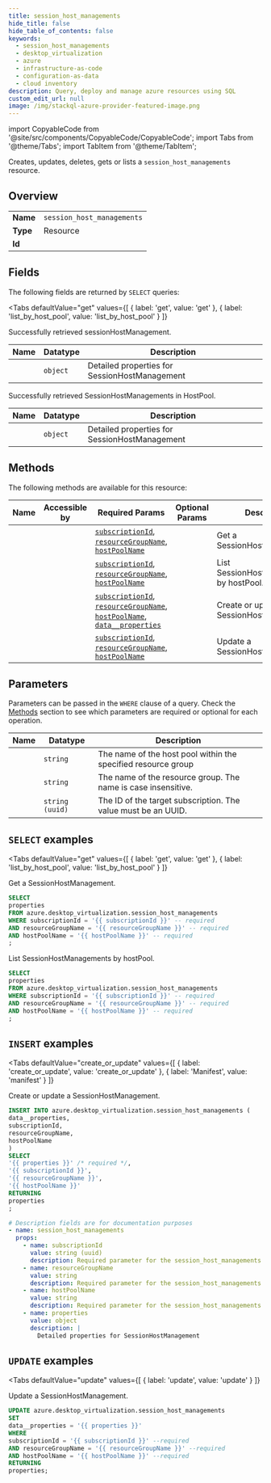 ```yaml
--- 
title: session_host_managements
hide_title: false
hide_table_of_contents: false
keywords:
  - session_host_managements
  - desktop_virtualization
  - azure
  - infrastructure-as-code
  - configuration-as-data
  - cloud inventory
description: Query, deploy and manage azure resources using SQL
custom_edit_url: null
image: /img/stackql-azure-provider-featured-image.png
---
```


import CopyableCode from '@site/src/components/CopyableCode/CopyableCode';
import Tabs from '@theme/Tabs';
import TabItem from '@theme/TabItem';

Creates, updates, deletes, gets or lists a <code>session_host_managements</code> resource.

## Overview
<table><tbody>
<tr><td><b>Name</b></td><td><code>session_host_managements</code></td></tr>
<tr><td><b>Type</b></td><td>Resource</td></tr>
<tr><td><b>Id</b></td><td><CopyableCode code="azure.desktop_virtualization.session_host_managements" /></td></tr>
</tbody></table>

## Fields

The following fields are returned by `SELECT` queries:

<Tabs
    defaultValue="get"
    values={[
        { label: 'get', value: 'get' },
        { label: 'list_by_host_pool', value: 'list_by_host_pool' }
    ]}
>
<TabItem value="get">

Successfully retrieved sessionHostManagement.

<table>
<thead>
    <tr>
    <th>Name</th>
    <th>Datatype</th>
    <th>Description</th>
    </tr>
</thead>
<tbody>
<tr>
    <td><CopyableCode code="properties" /></td>
    <td><code>object</code></td>
    <td>Detailed properties for SessionHostManagement</td>
</tr>
</tbody>
</table>
</TabItem>
<TabItem value="list_by_host_pool">

Successfully retrieved SessionHostManagements in HostPool.

<table>
<thead>
    <tr>
    <th>Name</th>
    <th>Datatype</th>
    <th>Description</th>
    </tr>
</thead>
<tbody>
<tr>
    <td><CopyableCode code="properties" /></td>
    <td><code>object</code></td>
    <td>Detailed properties for SessionHostManagement</td>
</tr>
</tbody>
</table>
</TabItem>
</Tabs>

## Methods

The following methods are available for this resource:

<table>
<thead>
    <tr>
    <th>Name</th>
    <th>Accessible by</th>
    <th>Required Params</th>
    <th>Optional Params</th>
    <th>Description</th>
    </tr>
</thead>
<tbody>
<tr>
    <td><a href="#get"><CopyableCode code="get" /></a></td>
    <td><CopyableCode code="select" /></td>
    <td><a href="#parameter-subscriptionId"><code>subscriptionId</code></a>, <a href="#parameter-resourceGroupName"><code>resourceGroupName</code></a>, <a href="#parameter-hostPoolName"><code>hostPoolName</code></a></td>
    <td></td>
    <td>Get a SessionHostManagement.</td>
</tr>
<tr>
    <td><a href="#list_by_host_pool"><CopyableCode code="list_by_host_pool" /></a></td>
    <td><CopyableCode code="select" /></td>
    <td><a href="#parameter-subscriptionId"><code>subscriptionId</code></a>, <a href="#parameter-resourceGroupName"><code>resourceGroupName</code></a>, <a href="#parameter-hostPoolName"><code>hostPoolName</code></a></td>
    <td></td>
    <td>List SessionHostManagements by hostPool.</td>
</tr>
<tr>
    <td><a href="#create_or_update"><CopyableCode code="create_or_update" /></a></td>
    <td><CopyableCode code="insert" /></td>
    <td><a href="#parameter-subscriptionId"><code>subscriptionId</code></a>, <a href="#parameter-resourceGroupName"><code>resourceGroupName</code></a>, <a href="#parameter-hostPoolName"><code>hostPoolName</code></a>, <a href="#parameter-data__properties"><code>data__properties</code></a></td>
    <td></td>
    <td>Create or update a SessionHostManagement.</td>
</tr>
<tr>
    <td><a href="#update"><CopyableCode code="update" /></a></td>
    <td><CopyableCode code="update" /></td>
    <td><a href="#parameter-subscriptionId"><code>subscriptionId</code></a>, <a href="#parameter-resourceGroupName"><code>resourceGroupName</code></a>, <a href="#parameter-hostPoolName"><code>hostPoolName</code></a></td>
    <td></td>
    <td>Update a SessionHostManagement.</td>
</tr>
</tbody>
</table>

## Parameters

Parameters can be passed in the `WHERE` clause of a query. Check the [Methods](#methods) section to see which parameters are required or optional for each operation.

<table>
<thead>
    <tr>
    <th>Name</th>
    <th>Datatype</th>
    <th>Description</th>
    </tr>
</thead>
<tbody>
<tr id="parameter-hostPoolName">
    <td><CopyableCode code="hostPoolName" /></td>
    <td><code>string</code></td>
    <td>The name of the host pool within the specified resource group</td>
</tr>
<tr id="parameter-resourceGroupName">
    <td><CopyableCode code="resourceGroupName" /></td>
    <td><code>string</code></td>
    <td>The name of the resource group. The name is case insensitive.</td>
</tr>
<tr id="parameter-subscriptionId">
    <td><CopyableCode code="subscriptionId" /></td>
    <td><code>string (uuid)</code></td>
    <td>The ID of the target subscription. The value must be an UUID.</td>
</tr>
</tbody>
</table>

## `SELECT` examples

<Tabs
    defaultValue="get"
    values={[
        { label: 'get', value: 'get' },
        { label: 'list_by_host_pool', value: 'list_by_host_pool' }
    ]}
>
<TabItem value="get">

Get a SessionHostManagement.

```sql
SELECT
properties
FROM azure.desktop_virtualization.session_host_managements
WHERE subscriptionId = '{{ subscriptionId }}' -- required
AND resourceGroupName = '{{ resourceGroupName }}' -- required
AND hostPoolName = '{{ hostPoolName }}' -- required
;
```
</TabItem>
<TabItem value="list_by_host_pool">

List SessionHostManagements by hostPool.

```sql
SELECT
properties
FROM azure.desktop_virtualization.session_host_managements
WHERE subscriptionId = '{{ subscriptionId }}' -- required
AND resourceGroupName = '{{ resourceGroupName }}' -- required
AND hostPoolName = '{{ hostPoolName }}' -- required
;
```
</TabItem>
</Tabs>


## `INSERT` examples

<Tabs
    defaultValue="create_or_update"
    values={[
        { label: 'create_or_update', value: 'create_or_update' },
        { label: 'Manifest', value: 'manifest' }
    ]}
>
<TabItem value="create_or_update">

Create or update a SessionHostManagement.

```sql
INSERT INTO azure.desktop_virtualization.session_host_managements (
data__properties,
subscriptionId,
resourceGroupName,
hostPoolName
)
SELECT 
'{{ properties }}' /* required */,
'{{ subscriptionId }}',
'{{ resourceGroupName }}',
'{{ hostPoolName }}'
RETURNING
properties
;
```
</TabItem>
<TabItem value="manifest">

```yaml
# Description fields are for documentation purposes
- name: session_host_managements
  props:
    - name: subscriptionId
      value: string (uuid)
      description: Required parameter for the session_host_managements resource.
    - name: resourceGroupName
      value: string
      description: Required parameter for the session_host_managements resource.
    - name: hostPoolName
      value: string
      description: Required parameter for the session_host_managements resource.
    - name: properties
      value: object
      description: |
        Detailed properties for SessionHostManagement
```
</TabItem>
</Tabs>


## `UPDATE` examples

<Tabs
    defaultValue="update"
    values={[
        { label: 'update', value: 'update' }
    ]}
>
<TabItem value="update">

Update a SessionHostManagement.

```sql
UPDATE azure.desktop_virtualization.session_host_managements
SET 
data__properties = '{{ properties }}'
WHERE 
subscriptionId = '{{ subscriptionId }}' --required
AND resourceGroupName = '{{ resourceGroupName }}' --required
AND hostPoolName = '{{ hostPoolName }}' --required
RETURNING
properties;
```
</TabItem>
</Tabs>
